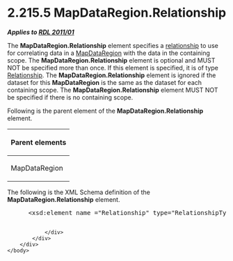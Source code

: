 <html dir="LTR" xmlns:mshelp="http://msdn.microsoft.com/mshelp" xmlns:ddue="http://ddue.schemas.microsoft.com/authoring/2003/5" xmlns:xlink="http://www.w3.org/1999/xlink" xmlns:tool="http://www.microsoft.com/tooltip">
    <head>
        <meta http-equiv="Content-Type" content="text/html; CHARSET=utf-8"></meta>
        <meta name="save" content="history"></meta>
        <title>2.215.5 MapDataRegion.Relationship</title>
        <xml>
            <mshelp:toctitle title="2.215.5 MapDataRegion.Relationship"></mshelp:toctitle>
            <mshelp:rltitle title="[MS-RDL]: MapDataRegion.Relationship"></mshelp:rltitle>
            <mshelp:keyword index="A" term="507e78ed-ee9c-46d0-9879-3070303d85cc"></mshelp:keyword>
            <mshelp:attr name="DCSext.ContentType" value="open specification"></mshelp:attr>
            <mshelp:attr name="AssetID" value="507e78ed-ee9c-46d0-9879-3070303d85cc"></mshelp:attr>
            <mshelp:attr name="TopicType" value="kbRef"></mshelp:attr>
            <mshelp:attr name="DCSext.Title" value="[MS-RDL]: MapDataRegion.Relationship" />
        </xml>
    </head>
    <body>
        <div id="header">
            <h1 class="heading">2.215.5 MapDataRegion.Relationship</h1>
        </div>
        <div id="mainSection">
            <div id="mainBody">
                <div id="allHistory" class="saveHistory"></div>
                <div id="sectionSection0" class="section" name="collapseableSection">
                    

<p><b><i>Applies to </i></b><a href="bf2bab1a-b608-4bcc-b718-1cc1baa9579c.md"><b><i>RDL 2011/01</i></b></a></p>

<p>The <b>MapDataRegion.Relationship</b> element specifies a <a href="b2482b3f-74ab-4ca8-a9e5-c07955011743.md#gt_2913b24a-aa1a-42cb-8b80-047821e296cb">relationship</a> to use for
correlating data in a <a href="8854608c-596e-4826-982d-286b5bc63b0c.md">MapDataRegion</a>
with the data in the containing scope. The <b>MapDataRegion.Relationship</b>
element is optional and MUST NOT be specified more than once. If this element
is specified, it is of type <a href="6d1c77e5-1573-4ad6-8d2a-c507411ad94b.md">Relationship</a>.
The <b>MapDataRegion.Relationship</b> element is ignored if the dataset for
this <b>MapDataRegion</b> is the same as the dataset for each containing scope.
The <b>MapDataRegion.Relationship</b> element MUST NOT be specified if there is
no containing scope.</p>

<p>Following is the parent element of the <b>MapDataRegion.Relationship</b>
element.</p>

<table>
 <thead>
  <tr>
   <th>
   <p>Parent elements</p>
   </th>
  </tr>
 </thead>
 <tr>
  <td>
  <p>MapDataRegion</p>
  </td>
 </tr>
</table>

<p>The following is the XML Schema definition of the <b>MapDataRegion.Relationship</b>
element.</p>

<dl>
<dd>
<div><pre> &lt;xsd:element name =&quot;Relationship&quot; type=&quot;RelationshipType&quot; minOccurs=&quot;0&quot; /&gt;
  
</pre></div>
</dd></dl>


                </div>
            </div>
        </div>
    </body>
</html>